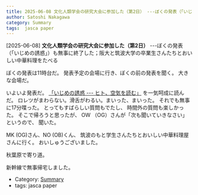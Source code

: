 ```yaml
---
title: 2025-06-08 文化人類学会の研究大会に参加した（第2日） ---ぼくの発表（「いじめの誘惑」）も無事に終了した；阪大と筑波大学の卒業生さんたちとおいしい中華料理をたべる
author: Satoshi Nakagawa
category: Summary
tags:  jasca paper
---
```


[2025-06-08] **文化人類学会の研究大会に参加した（第2日）**  ---ぼくの発表（「いじめの誘惑」）も無事に終了した；阪大と筑波大学の卒業生さんたちとおいしい中華料理をたべる

 ぼくの発表は11時台だ。
発表予定の会場に行き、ぼくの前の発表を聞く。
大きな会場だ。

 いよいよ発表だ。
[「いじめの誘惑 --- ヒト、空気を読む」](http://www.merapano.net/~satoshi/anthrop/works/paper-1-md/bully.html) を一気呵成に読んだ。
ロレツがまわらない。滑舌がわるい。まいった、まいった。
それでも無事に17分喋った。
とってもすばらしい質問もでたし、
時間外の質問も楽しかった。
そこで帰ろうと思ったが、
OW （OG）さんが「次も聞いていきなさい」というので、
聞いた。

 MK (OG)さん、NO (OB)くん、
筑波のもと学生さんたちとおいしい中華料理屋さんに行く。
おいしゅうございました。

 秋葉原で寄り道。

 新幹線で無事帰宅しました。

- Category: [Summary](https://merapano.github.io/categories.html#Summary)
- tags:  jasca paper
